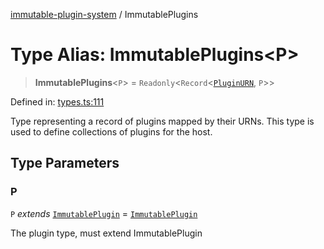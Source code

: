 [immutable-plugin-system](../README.md) / ImmutablePlugins

# Type Alias: ImmutablePlugins\<P\>

> **ImmutablePlugins**\<`P`\> = `Readonly`\<`Record`\<[`PluginURN`](PluginURN.md), `P`\>\>

Defined in: [types.ts:111](https://github.com/agladysh/immutable-plugin-system/blob/1e3844304b71a6cb1d44c2f57e31e6fc81a4ed82/src/types.ts#L111)

Type representing a record of plugins mapped by their URNs.
This type is used to define collections of plugins for the host.

## Type Parameters

### P

`P` *extends* [`ImmutablePlugin`](../interfaces/ImmutablePlugin.md) = [`ImmutablePlugin`](../interfaces/ImmutablePlugin.md)

The plugin type, must extend ImmutablePlugin

